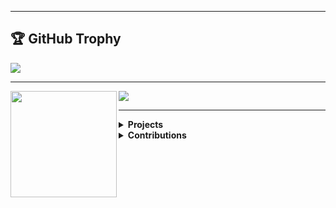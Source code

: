 <!-- <h1 align="center">👋 Hi, I'm aeris.</h1>

I'm a graphic designer, fron-end developer and a gamer. Not that I'm good but I'm trying my best! I dabble with JavaScript, HTML/CSS, C# and Python, however I try to play with other languages too such as Lua.

- 📫 How to reach me: Twitter ([@aeristhy](https://twitter.com/aeristhy)) or Discord aeris#0018.
 -->
---
<a><h2>🏆 GitHub Trophy</h2></a>
<div>
  <img src="https://github-profile-trophy.vercel.app/?username=aeristhy&theme=darkhub" />
</div>

---
<div>
  <img height="170" align="left" src="https://github-readme-stats.vercel.app/api?username=aeristhy&show_icons=true&count_private=true&include_all_commits=true&hide_border=true&icon_color=fff&bg_color=262743&title_color=fff&text_color=fff" />
    <img  src="https://github-readme-stats.vercel.app/api/top-langs/?username=aeristhy&layout=compact&custom_title=Top%20Languages&hide_border=true&icon_color=fff&bg_color=262743&title_color=fff&text_color=fff"/>
  </div>


---

<details>
  <summary><b>Projects</b></summary><br />
  
[![](https://github-readme-stats.vercel.app/api/pin/?username=aeristhy&repo=Random-Cat)](https://github.com/aeristhy/Random-Cat)
  
[![](https://github-readme-stats.vercel.app/api/pin/?username=aeristhy&repo=TypeRacer-Cheat)](https://github.com/aeristhy/TypeRacer-Cheat)


</details>

<details>
  <summary><b>Contributions</b></summary><br />

[![](https://github-readme-stats.vercel.app/api/pin/?username=disboardorg&repo=disboard-i18n&show_owner=true)](https://github.com/disboardorg/disboard-i18n)

</details>
